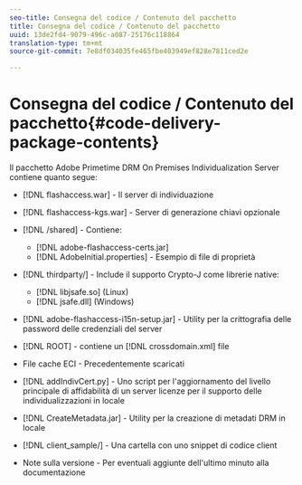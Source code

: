 ```yaml
---
seo-title: Consegna del codice / Contenuto del pacchetto
title: Consegna del codice / Contenuto del pacchetto
uuid: 13de2fd4-9079-496c-a087-25176c118864
translation-type: tm+mt
source-git-commit: 7e8df034035fe465fbe403949ef828e7811ced2e

---
```



# Consegna del codice / Contenuto del pacchetto{#code-delivery-package-contents}

Il pacchetto Adobe Primetime DRM On Premises Individualization Server contiene quanto segue:

* [!DNL flashaccess.war] - Il server di individuazione
* [!DNL flashaccess-kgs.war] - Server di generazione chiavi opzionale
* [!DNL /shared] - Contiene:

   * [!DNL adobe-flashaccess-certs.jar]
   * [!DNL AdobeInitial.properties] - Esempio di file di proprietà

* [!DNL thirdparty/] - Include il supporto Crypto-J come librerie native:

   * [!DNL libjsafe.so] (Linux)
   * [!DNL jsafe.dll] (Windows)

* [!DNL adobe-flashaccess-i15n-setup.jar] - Utility per la crittografia delle password delle credenziali del server
* [!DNL ROOT] - contiene un [!DNL crossdomain.xml] file

* File cache ECI - Precedentemente scaricati
* [!DNL addIndivCert.py] - Uno script per l&#39;aggiornamento del livello principale di affidabilità di un server licenze per il supporto delle individualizzazioni in locale
* [!DNL CreateMetadata.jar] - Utility per la creazione di metadati DRM in locale
* [!DNL client_sample/] - Una cartella con uno snippet di codice client
* Note sulla versione - Per eventuali aggiunte dell&#39;ultimo minuto alla documentazione

